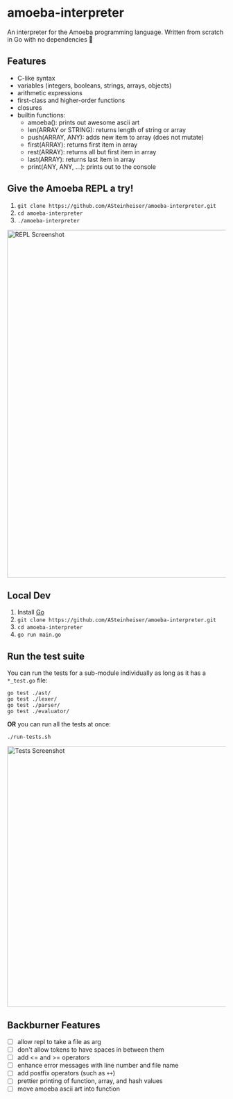# amoeba-interpreter
An interpreter for the Amoeba programming language. Written from scratch in Go with no dependencies 🎉

## Features
- C-like syntax
- variables (integers, booleans, strings, arrays, objects)
- arithmetic expressions
- first-class and higher-order functions
- closures
- builtin functions:
  - amoeba(): prints out awesome ascii art
  - len(ARRAY or STRING): returns length of string or array
  - push(ARRAY, ANY): adds new item to array (does not mutate)
  - first(ARRAY): returns first item in array
  - rest(ARRAY): returns all but first item in array
  - last(ARRAY): returns last item in array
  - print(ANY, ANY, ...): prints out to the console

## Give the Amoeba REPL a try!
1. `git clone https://github.com/ASteinheiser/amoeba-interpreter.git`
1. `cd amoeba-interpreter`
1. `./amoeba-interpreter`

<img
  src="https://s3-us-west-2.amazonaws.com/images.iamandrew.io/Screen+Shot+2020-04-29+at+6.11.42+PM.png"
  width="800px"
  alt="REPL Screenshot"
/>

## Local Dev
1. Install [Go](https://golang.org/dl/)
1. `git clone https://github.com/ASteinheiser/amoeba-interpreter.git`
1. `cd amoeba-interpreter`
1. `go run main.go`

## Run the test suite
You can run the tests for a sub-module individually as long as it has a `*_test.go` file:
```
go test ./ast/
go test ./lexer/
go test ./parser/
go test ./evaluator/
```
**OR** you can run all the tests at once:
```
./run-tests.sh
```
<img
  src="https://s3-us-west-2.amazonaws.com/images.iamandrew.io/Screen+Shot+2019-12-04+at+12.50.45+AM.png"
  width="600px"
  alt="Tests Screenshot"
/>

## Backburner Features
- [ ] allow repl to take a file as arg
- [ ] don't allow tokens to have spaces in between them
- [ ] add <= and >= operators
- [ ] enhance error messages with line number and file name
- [ ] add postfix operators (such as `++`)
- [ ] prettier printing of function, array, and hash values
- [ ] move amoeba ascii art into function
